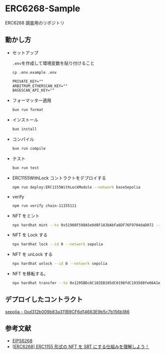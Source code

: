 # ERC6268-Sample

ERC6268 調査用のリポジトリ

## 動かし方

- セットアップ

  `.env`を作成して環境変数を貼り付けること

  ```bash
  cp .env.example .env
  ```

  ```txt
  PRIVATE_KEY=""
  ARBITRUM_ETHERSCAN_KEY=""
  BASESCAN_API_KEY=""
  ```

- フォーマッター適用

  ```bash
  bun run format
  ```

- インストール

  ```bash
  bun install
  ```

- コンパイル

  ```bash
  bun run compile
  ```

- テスト

  ```bash
  bun run test
  ```

- ERC1155WithLock コントラクトをデプロイする

  ```bash
  npm run deploy:ERC1155WithLockModule --network baseSepolia
  ```

- verify

  ```bash
  npm run verify chain-11155111
  ```

- NFT をミント

  ```bash
  npx hardhat mint --to 0x51908F598A5e0d8F1A3bAbFa6DF76F9704daD072 --id 0 --amount 1 --uri https://bafkreif7hoezwvq3wugnyglntmijxamfxml6odljjenfuszazqv64x6b2m.ipfs.nftstorage.link/ --network sepolia
  ```

- NFT を Lock する

  ```bash
  npx hardhat lock --id 0 --network sepolia
  ```

- NFT を unLock する

  ```bash
  npx hardhat unlock --id 0 --network sepolia
  ```

- NFT を移転する。

  ```bash
  npx hardhat transfer --to 0x1295BDc0C102EB105dC0198fdC193588fe66A1e4 --id 0 --amount 1 --network sepolia
  ```

## デプロイしたコントラクト

[sepolia - 0xd312b009b83a311B9CF6d14663E9b5c7b156b186](https://sepolia.etherscan.io/address/0xd312b009b83a311B9CF6d14663E9b5c7b156b186#code)

## 参考文献

- [EIPS6268](https://eips.ethereum.org/EIPS/eip-6268)
- [[ERC6268] ERC1155 形式の NFT を SBT にする仕組みを理解しよう！](https://qiita.com/cardene/items/5ac107681eac3328258d)
